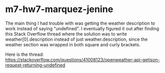 # m7-hw7-marquez-jenine

The main thing I had trouble with was getting the weather description to work instead of saying "undefined". I eventually figured it out after finding this Stack Overflow thread where the solution was to write weather[0].description instead of just weather.description, since the weather section was wrapped in both square and curly brackets. 

Here is the thread: https://stackoverflow.com/questions/41008123/openweather-api-getjson-request-returning-undefined
